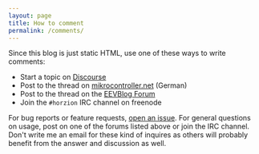 ```yaml
---
layout: page
title: How to comment
permalink: /comments/
---
```


Since this blog is just static HTML, use one of these ways to write comments:
 - Start a topic on [Discourse](https://horizon-eda.discourse.group/)
 - Post to the thread on [mikrocontroller.net](https://www.mikrocontroller.net/topic/417908) (German)
 - Post to the thread on the [EEVBlog Forum](https://www.eevblog.com/forum/eda/horizon-eda-version-1-0!/new/)
 - Join the `#horzion` IRC channel on freenode

For bug reports or feature requests, [open an 
issue](https://github.com/horizon-eda/horizon/issues). For general 
questions on usage, post on one of the forums listed above or join the 
IRC channel. Don't write me an email for these kind of inquires as 
others will probably benefit from the answer and discussion as well.
